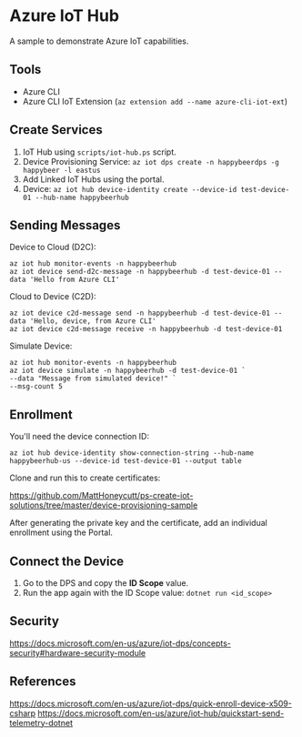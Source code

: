 # Azure IoT Hub

A sample to demonstrate Azure IoT capabilities.

## Tools

* Azure CLI
* Azure CLI IoT Extension (`az extension add --name azure-cli-iot-ext`)

## Create Services

1. IoT Hub using `scripts/iot-hub.ps` script.
2. Device Provisioning Service: `az iot dps create -n happybeerdps -g happybeer -l eastus`
2. Add Linked IoT Hubs using the portal.
3. Device: `az iot hub device-identity create --device-id test-device-01 --hub-name happybeerhub`

## Sending Messages

Device to Cloud (D2C):

```
az iot hub monitor-events -n happybeerhub
az iot device send-d2c-message -n happybeerhub -d test-device-01 --data 'Hello from Azure CLI'
```

Cloud to Device (C2D):

```
az iot device c2d-message send -n happybeerhub -d test-device-01 --data 'Hello, device, from Azure CLI'
az iot device c2d-message receive -n happybeerhub -d test-device-01
```

Simulate Device:

```
az iot hub monitor-events -n happybeerhub
az iot device simulate -n happybeerhub -d test-device-01 `
--data "Message from simulated device!" `
--msg-count 5
```

## Enrollment

You'll need the device connection ID:

`az iot hub device-identity show-connection-string --hub-name happybeerhub-us --device-id test-device-01 --output table`

Clone and run this to create certificates:

https://github.com/MattHoneycutt/ps-create-iot-solutions/tree/master/device-provisioning-sample

After generating the private key and the certificate, add an individual enrollment using the Portal.

## Connect the Device

1. Go to the DPS and copy the **ID Scope** value.
2. Run the app again with the ID Scope value: `dotnet run <id_scope>`

## Security

https://docs.microsoft.com/en-us/azure/iot-dps/concepts-security#hardware-security-module

## References

https://docs.microsoft.com/en-us/azure/iot-dps/quick-enroll-device-x509-csharp
https://docs.microsoft.com/en-us/azure/iot-hub/quickstart-send-telemetry-dotnet

